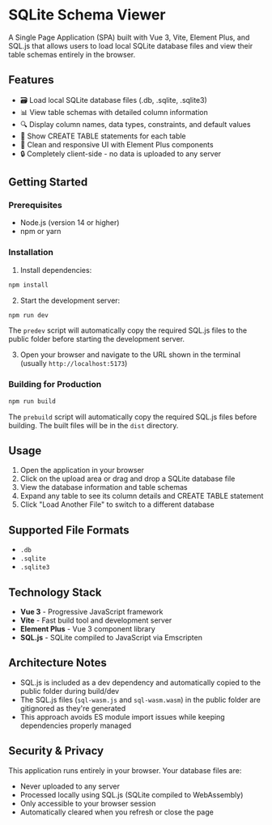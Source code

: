 # SQLite Schema Viewer

A Single Page Application (SPA) built with Vue 3, Vite, Element Plus, and SQL.js that allows users to load local SQLite database files and view their table schemas entirely in the browser.

## Features

- 🗃️ Load local SQLite database files (.db, .sqlite, .sqlite3)
- 📊 View table schemas with detailed column information
- 🔍 Display column names, data types, constraints, and default values
- 📝 Show CREATE TABLE statements for each table
- 🎨 Clean and responsive UI with Element Plus components
- 🔒 Completely client-side - no data is uploaded to any server

## Getting Started

### Prerequisites

- Node.js (version 14 or higher)
- npm or yarn

### Installation

1. Install dependencies:
```bash
npm install
```

2. Start the development server:
```bash
npm run dev
```

The `predev` script will automatically copy the required SQL.js files to the public folder before starting the development server.

3. Open your browser and navigate to the URL shown in the terminal (usually `http://localhost:5173`)

### Building for Production

```bash
npm run build
```

The `prebuild` script will automatically copy the required SQL.js files before building. The built files will be in the `dist` directory.

## Usage

1. Open the application in your browser
2. Click on the upload area or drag and drop a SQLite database file
3. View the database information and table schemas
4. Expand any table to see its column details and CREATE TABLE statement
5. Click "Load Another File" to switch to a different database

## Supported File Formats

- `.db`
- `.sqlite` 
- `.sqlite3`

## Technology Stack

- **Vue 3** - Progressive JavaScript framework
- **Vite** - Fast build tool and development server
- **Element Plus** - Vue 3 component library
- **SQL.js** - SQLite compiled to JavaScript via Emscripten

## Architecture Notes

- SQL.js is included as a dev dependency and automatically copied to the public folder during build/dev
- The SQL.js files (`sql-wasm.js` and `sql-wasm.wasm`) in the public folder are gitignored as they're generated
- This approach avoids ES module import issues while keeping dependencies properly managed

## Security & Privacy

This application runs entirely in your browser. Your database files are:
- Never uploaded to any server
- Processed locally using SQL.js (SQLite compiled to WebAssembly)
- Only accessible to your browser session
- Automatically cleared when you refresh or close the page
